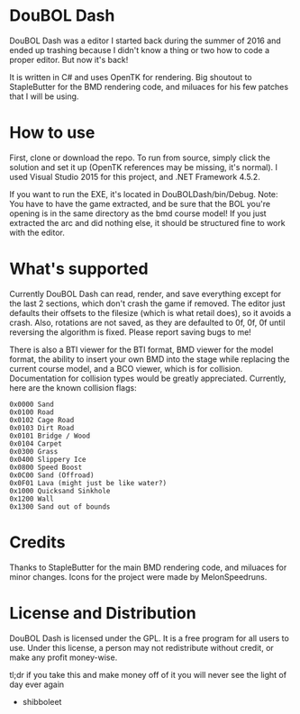 # DouBOL Dash
DouBOL Dash was a editor I started back during the summer of 2016 and ended up trashing because I didn't know a thing or two how to code a proper editor. But now it's back!

It is written in C# and uses OpenTK for rendering. Big shoutout to StapleButter for the BMD rendering code, and miluaces for his few patches that I will be using.

# How to use
First, clone or download the repo. To run from source, simply click the solution and set it up (OpenTK references may be missing, it's normal). I used Visual Studio 2015 for this project, and .NET Framework 4.5.2.

If you want to run the EXE, it's located in DouBOLDash/bin/Debug. Note: You have to have the game extracted, and be sure that the BOL you're opening is in the same directory as the bmd course model! If you just extracted the arc and did nothing else, it should be structured fine to work with the editor.

# What's supported
Currently DouBOL Dash can read, render, and save everything except for the last 2 sections, which don't crash the game if removed. The editor just defaults their offsets to the filesize (which is what retail does), so it avoids a crash. Also, rotations are not saved, as they are defaulted to 0f, 0f, 0f until reversing the algorithm is fixed. Please report saving bugs to me!

There is also a BTI viewer for the BTI format, BMD viewer for the model format, the ability to insert your own BMD into the stage while replacing the current course model, and a BCO viewer, which is for collision. Documentation for collision types would be greatly appreciated. Currently, here are the known collision flags:

```
0x0000 Sand
0x0100 Road
0x0102 Cage Road
0x0103 Dirt Road
0x0101 Bridge / Wood
0x0104 Carpet
0x0300 Grass
0x0400 Slippery Ice
0x0800 Speed Boost
0x0C00 Sand (Offroad)
0x0F01 Lava (might just be like water?)
0x1000 Quicksand Sinkhole
0x1200 Wall
0x1300 Sand out of bounds
```

# Credits
Thanks to StapleButter for the main BMD rendering code, and miluaces for minor changes. Icons for the project were made by MelonSpeedruns.

# License and Distribution
DouBOL Dash is licensed under the GPL. It is a free program for all users to use. Under this license, a person may not redistribute without credit, or make any profit money-wise.


tl;dr if you take this and make money off of it you will never see the light of day ever again

- shibboleet
